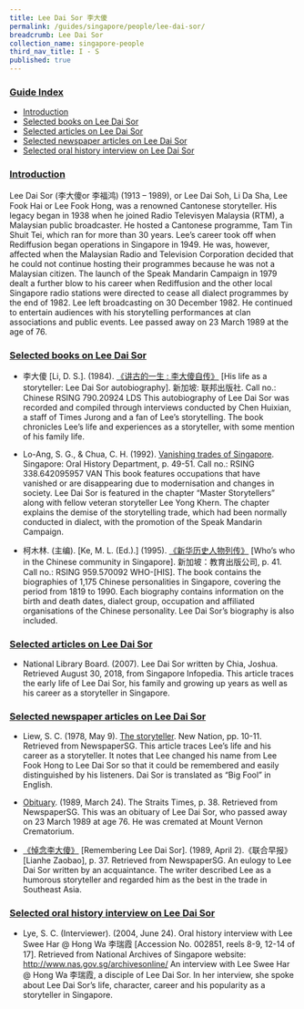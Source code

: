 ```yaml
---
title: Lee Dai Sor 李大傻
permalink: /guides/singapore/people/lee-dai-sor/
breadcrumb: Lee Dai Sor
collection_name: singapore-people
third_nav_title: I - S
published: true
---
```


### <u>Guide Index</u>

* [Introduction](#introduction)
* [Selected books on Lee Dai Sor](#selected-books-on-lee-dai-sor)
* [Selected articles on Lee Dai Sor](#selected-articles-on-lee-dai-sor)
* [Selected newspaper articles on Lee Dai Sor](#selected-newspaper-articles-on-lee-dai-sor)
* [Selected oral history interview on Lee Dai Sor](#selected-oral-history-interview-on-lee-dai-sor)

### <u>Introduction</u>

Lee Dai Sor (李大傻or 李福鸿) (1913 – 1989), or Lee Dai Soh, Li Da Sha, Lee Fook Hai or Lee Fook Hong, was a renowned Cantonese storyteller. His legacy began in 1938 when he joined Radio Televisyen Malaysia (RTM), a Malaysian public broadcaster. He hosted a Cantonese programme, Tam Tin Shuit Tei, which ran for more than 30 years. Lee’s career took off when Rediffusion began operations in Singapore in 1949. He was, however, affected when the Malaysian Radio and Television Corporation decided that he could not continue hosting their programmes because he was not a Malaysian citizen. The launch of the Speak Mandarin Campaign in 1979 dealt a further blow to his career when Rediffusion and the other local Singapore radio stations were directed to cease all dialect programmes by the end of 1982. Lee left broadcasting on 30 December 1982. He continued to entertain audiences with his storytelling performances at clan associations and public events. Lee passed away on 23 March 1989 at the age of 76.

 

### <u>Selected books on Lee Dai Sor</u>

* 李大傻 [Li, D. S.]. (1984). [《讲古的一生 : 李大傻自传》](http://eservice.nlb.gov.sg/item_holding_s.aspx?bid=84473029) [His life as a storyteller: Lee Dai Sor autobiography]. 新加坡: 联邦出版社.
Call no.: Chinese RSING 790.20924 LDS
This autobiography of Lee Dai Sor was recorded and compiled through interviews conducted by Chen Huixian, a staff of Times Jurong and a fan of Lee’s storytelling. The book chronicles Lee’s life and experiences as a storyteller, with some mention of his family life.


* Lo-Ang, S. G., & Chua, C. H. (1992). [Vanishing trades of Singapore](http://eservice.nlb.gov.sg/item_holding_s.aspx?bid=6313327). Singapore: Oral History Department, p. 49-51.
Call no.: RSING 338.642095957 VAN
This book features occupations that have vanished or are disappearing due to modernisation and changes in society. Lee Dai Sor is featured in the chapter “Master Storytellers” along with fellow veteran storyteller Lee Yong Khern. The chapter explains the demise of the storytelling trade, which had been normally conducted in dialect, with the promotion of the Speak Mandarin Campaign.


* 柯木林. (主编). [Ke, M. L. (Ed.).] (1995). [《新华历史人物列传》](http://eservice.nlb.gov.sg/item_holding_s.aspx?bid=85400628) [Who’s who in the Chinese community in Singapore]. 新加坡：教育出版公司, p. 41.
Call no.: RSING 959.570092 WHO-\[HIS\].
The book contains the biographies of 1,175 Chinese personalities in Singapore, covering the period from 1819 to 1990. Each biography contains information on the birth and death dates, dialect group, occupation and affiliated organisations of the Chinese personality. Lee Dai Sor’s biography is also included.

### <u>Selected articles on Lee Dai Sor</u>

* National Library Board. (2007). Lee Dai Sor written by Chia, Joshua. Retrieved August 30, 2018, from Singapore Infopedia.
This article traces the early life of Lee Dai Sor, his family and growing up years as well as his career as a storyteller in Singapore.

### <u>Selected newspaper articles on Lee Dai Sor</u>

* Liew, S. C. (1978, May 9). [The storyteller](http://eresources.nlb.gov.sg/newspapers/Digitised/Article/newnation19780509-1.2.64). New Nation, pp. 10-11. Retrieved from NewspaperSG.
This article traces Lee’s life and his career as a storyteller. It notes that Lee changed his name from Lee Fook Hong to Lee Dai Sor so that it could be remembered and easily distinguished by his listeners. Dai Sor is translated as “Big Fool” in English.


* [Obituary](http://eresources.nlb.gov.sg/newspapers/Digitised/Article/straitstimes19890324.2.49.3). (1989, March 24). The Straits Times, p. 38. Retrieved from NewspaperSG.
This was an obituary of Lee Dai Sor, who passed away on 23 March 1989 at age 76. He was cremated at Mount Vernon Crematorium.


* [《悼念李大傻》](http://eresources.nlb.gov.sg/newspapers/Digitised/Article/lhzb19890402-1.2.67.2.1) [Remembering Lee Dai Sor]. (1989, April 2).《联合早报》[Lianhe Zaobao], p. 37. Retrieved from NewspaperSG.
An eulogy to Lee Dai Sor written by an acquaintance. The writer described Lee as a humorous storyteller and regarded him as the best in the trade in Southeast Asia.


### <u>Selected oral history interview on Lee Dai Sor</u>

* Lye, S. C. (Interviewer). (2004, June 24). Oral history interview with Lee Swee Har @ Hong Wa 李瑞霞 [Accession No. 002851, reels 8-9, 12-14 of 17]. Retrieved from National Archives of Singapore website: http://www.nas.gov.sg/archivesonline/
An interview with Lee Swee Har @ Hong Wa 李瑞霞, a disciple of Lee Dai Sor. In her interview, she spoke about Lee Dai Sor’s life, character, career and his popularity as a storyteller in Singapore.